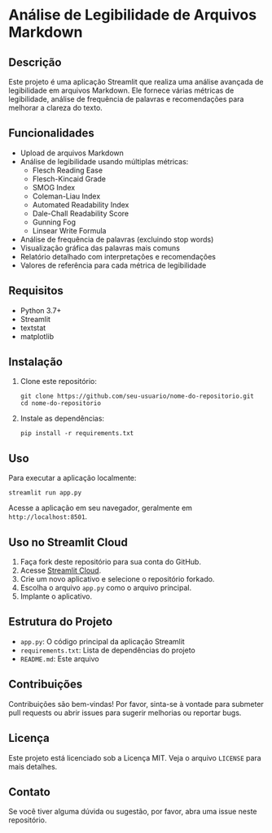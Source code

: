 # Análise de Legibilidade de Arquivos Markdown

## Descrição
Este projeto é uma aplicação Streamlit que realiza uma análise avançada de legibilidade em arquivos Markdown. Ele fornece várias métricas de legibilidade, análise de frequência de palavras e recomendações para melhorar a clareza do texto.

## Funcionalidades
- Upload de arquivos Markdown
- Análise de legibilidade usando múltiplas métricas:
  - Flesch Reading Ease
  - Flesch-Kincaid Grade
  - SMOG Index
  - Coleman-Liau Index
  - Automated Readability Index
  - Dale-Chall Readability Score
  - Gunning Fog
  - Linsear Write Formula
- Análise de frequência de palavras (excluindo stop words)
- Visualização gráfica das palavras mais comuns
- Relatório detalhado com interpretações e recomendações
- Valores de referência para cada métrica de legibilidade

## Requisitos
- Python 3.7+
- Streamlit
- textstat
- matplotlib

## Instalação
1. Clone este repositório:
   ```
   git clone https://github.com/seu-usuario/nome-do-repositorio.git
   cd nome-do-repositorio
   ```

2. Instale as dependências:
   ```
   pip install -r requirements.txt
   ```

## Uso
Para executar a aplicação localmente:

```
streamlit run app.py
```

Acesse a aplicação em seu navegador, geralmente em `http://localhost:8501`.

## Uso no Streamlit Cloud
1. Faça fork deste repositório para sua conta do GitHub.
2. Acesse [Streamlit Cloud](https://streamlit.io/cloud).
3. Crie um novo aplicativo e selecione o repositório forkado.
4. Escolha o arquivo `app.py` como o arquivo principal.
5. Implante o aplicativo.

## Estrutura do Projeto
- `app.py`: O código principal da aplicação Streamlit
- `requirements.txt`: Lista de dependências do projeto
- `README.md`: Este arquivo

## Contribuições
Contribuições são bem-vindas! Por favor, sinta-se à vontade para submeter pull requests ou abrir issues para sugerir melhorias ou reportar bugs.

## Licença
Este projeto está licenciado sob a Licença MIT. Veja o arquivo `LICENSE` para mais detalhes.

## Contato
Se você tiver alguma dúvida ou sugestão, por favor, abra uma issue neste repositório.
